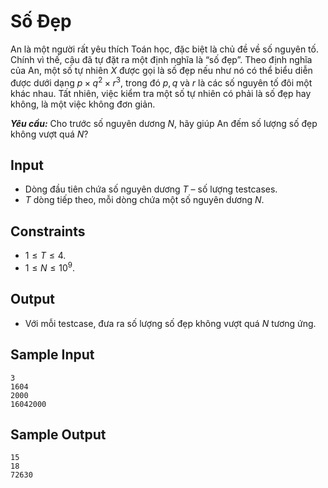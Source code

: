 # Số Đẹp

An là một người rất yêu thích Toán học, đặc biệt là chủ đề về số nguyên tố. Chính vì thế, cậu đã tự đặt ra một định nghĩa là “số đẹp”. Theo định nghĩa của An, một số tự nhiên $X$ được gọi là số đẹp nếu như nó có thể biểu diễn được dưới dạng $p×q^2×r^3$, trong đó $p,q$ và $r$ là các số nguyên tố đôi một khác nhau. Tất nhiên, việc kiểm tra một số tự nhiên có phải là số đẹp hay không, là một việc không đơn giản. 

***Yêu cầu:*** Cho trước số nguyên dương $N$, hãy giúp An đếm số lượng số đẹp không vượt quá $N$?

## Input

- Dòng đầu tiên chứa số nguyên dương $T$ – số lượng testcases.
- $T$ dòng tiếp theo, mỗi dòng chứa một số nguyên dương $N$.

## Constraints

- $1≤T≤4$.
- $1≤N≤10^9$.

## Output

- Với mỗi testcase, đưa ra số lượng số đẹp không vượt quá $N$ tương ứng.

## Sample Input

```
3
1604
2000
16042000
```

## Sample Output

```
15
18
72630
```


